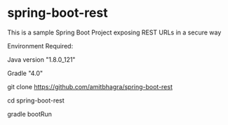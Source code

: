 # spring-boot-rest

This is a sample Spring Boot Project exposing REST URLs in a secure way

Environment Required:

Java version "1.8.0_121"

Gradle "4.0"

git clone https://github.com/amitbhagra/spring-boot-rest

cd spring-boot-rest

gradle bootRun

